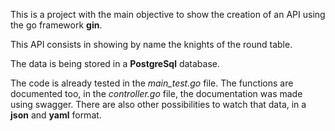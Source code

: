 This is a project with the main objective  to show the creation of an API using the go framework **gin**.

This API consists in showing by name the knights of the round table.

The data is being stored in a **PostgreSql** database.

The code is already tested in the *main_test.go* file. The functions are documented too, in the *controller.go* file, the documentation was made using swagger. There are also other possibilities to watch that data, in a **json** and **yaml** format.